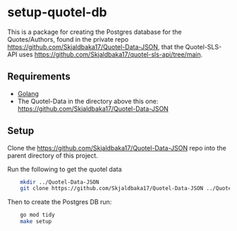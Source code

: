 # setup-quotel-db

This is a package for creating the Postgres database for the Quotes/Authors, found in the private repo https://github.com/Skjaldbaka17/Quotel-Data-JSON, that the Quotel-SLS-API uses https://github.com/Skjaldbaka17/quotel-sls-api/tree/main.

## Requirements

* [Golang](https://golang.org)
* The Quotel-Data in the directory above this one: https://github.com/Skjaldbaka17/Quotel-Data-JSON

## Setup

Clone the https://github.com/Skjaldbaka17/Quotel-Data-JSON repo into the parent directory of this project. 

Run the following to get the quotel data

```bash
    mkdir ../Quotel-Data-JSON
    git clone https://github.com/Skjaldbaka17/Quotel-Data-JSON ../Quotel-Data-JSON
```

Then to create the Postgres DB run:

```bash
    go mod tidy
    make setup
```
